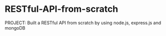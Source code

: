 # RESTful-API-from-scratch
PROJECT: Built a RESTful API from scratch by using node.js, express.js and mongoDB
